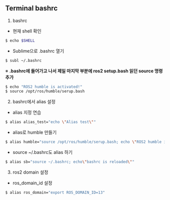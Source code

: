 ## Terminal bashrc

1) bashrc
- 현재 shell 확인
```sh
$ echo $SHELL
```
- Sublime으로 .bashrc 열기
```sh
$ subl ~/.bashrc
```
 ※ **.bashrc에 들어가고 나서 제일 마지막 부분에 ros2 setup.bash 읽던 source 명령 추가**
 ```sh
$ echo "ROS2 humble is activated!"
$ source /opt/ros/humble/serup.bash
```
2) bashrc에서 alias 설정
- alias 지정 연습
```sh
$ alias alias_test="echo \"Alias test\""
```
- alias로 humble 만들기
```sh
$ alias humble="source /opt/ros/humble/serup.bash; echo \"ROS2 humble is activated!\""
```
- source ~/.bashrc도 alias 하기
```sh
$ alias sb="source ~/.bashrc; echo\"bashrc is reloaded\""
```

3) ros2 domain 설정
- ros_domain_id 설정
```sh
$ alias ros_domain="export ROS_DOMAIN_ID=13"
```
